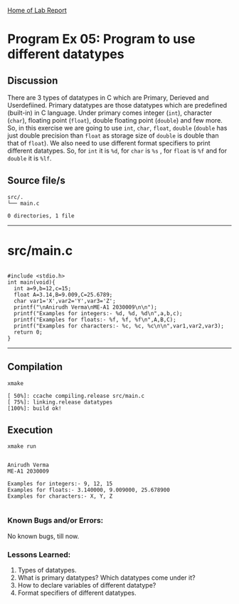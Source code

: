 [Home of Lab Report](../lab.html)

# Program Ex 05: Program to use different datatypes

## Discussion

There are 3 types of datatypes in C which are Primary, Derieved and Userdefiined. Primary datatypes are those datatypes which are predefined (built-in) in C language. Under primary comes integer (`int`), character (`char`), floating point (`float`), double floating point (`double`) and few more. So, in this exercise we are going to use `int`, `char`, `float`, `double` (`double` has just double precision than `float` as storage size of `double` is double than that of `float`). 
We also need to use different format specifiers to print different datatypes. So, for `int` it is `%d`, for `char` is `%s` , for `float` is `%f` and for `double` it is `%lf`.

## Source file/s

```
src/.
└── main.c

0 directories, 1 file
```

---


# src/main.c

```

#include <stdio.h>
int main(void){
  int a=9,b=12,c=15;
  float A=3.14,B=9.009,C=25.6789;
  char var1='X',var2='Y',var3='Z';
  printf("\nAnirudh Verma\nME-A1 2030009\n\n");
  printf("Examples for integers:- %d, %d, %d\n",a,b,c);
  printf("Examples for floats:- %f, %f, %f\n",A,B,C);
  printf("Examples for characters:- %c, %c, %c\n\n",var1,var2,var3);
  return 0;
}

```

---

## Compilation

```
xmake

[ 50%]: ccache compiling.release src/main.c
[ 75%]: linking.release datatypes
[100%]: build ok!

```

## Execution
```
xmake run


Anirudh Verma
ME-A1 2030009

Examples for integers:- 9, 12, 15
Examples for floats:- 3.140000, 9.009000, 25.678900
Examples for characters:- X, Y, Z


```

### Known Bugs and/or Errors:

No known bugs, till now.

### Lessons Learned:

1. Types of datatypes.
2. What is primary datatypes? Which datatypes come under it?
3. How to declare variables of different datatype?
4. Format specifiers of different datatypes.
